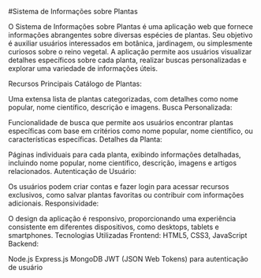 #Sistema de Informações sobre Plantas

O Sistema de Informações sobre Plantas é uma aplicação web que fornece informações abrangentes sobre diversas espécies de plantas. Seu objetivo é auxiliar usuários interessados em botânica, jardinagem, ou simplesmente curiosos sobre o reino vegetal. A aplicação permite aos usuários visualizar detalhes específicos sobre cada planta, realizar buscas personalizadas e explorar uma variedade de informações úteis.

Recursos Principais
Catálogo de Plantas:

Uma extensa lista de plantas categorizadas, com detalhes como nome popular, nome científico, descrição e imagens.
Busca Personalizada:

Funcionalidade de busca que permite aos usuários encontrar plantas específicas com base em critérios como nome popular, nome científico, ou características específicas.
Detalhes da Planta:

Páginas individuais para cada planta, exibindo informações detalhadas, incluindo nome popular, nome científico, descrição, imagens e artigos relacionados.
Autenticação de Usuário:

Os usuários podem criar contas e fazer login para acessar recursos exclusivos, como salvar plantas favoritas ou contribuir com informações adicionais.
Responsividade:

O design da aplicação é responsivo, proporcionando uma experiência consistente em diferentes dispositivos, como desktops, tablets e smartphones.
Tecnologias Utilizadas
Frontend:
HTML5, CSS3, JavaScript 
Backend:

Node.js 
Express.js 
MongoDB 
JWT (JSON Web Tokens) para autenticação de usuário



